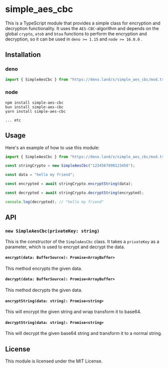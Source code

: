 # simple_aes_cbc

This is a TypeScript module that provides a simple class for encryption and decryption functionality.
It uses the `AES-CBC`-algorithm and depends on the global `crypto`, `atob` and `btoa` functions to perform the encryption and decryption, so it can be used in `deno >= 1.15` and `node >= 16.0.0` .

## Installation

### deno

```typescript
import { SimpleAesCbc } from "https://deno.land/x/simple_aes_cbc/mod.ts";
```

### node

```
npm install simple-aes-cbc
bun install simple-aes-cbc
yarn install simple-aes-cbc

... etc
```

## Usage

Here's an example of how to use this module:

```typescript
import { SimpleAesCbc } from "https://deno.land/x/simple_aes_cbc/mod.ts";

const stringCrypto = new SimpleAesCbc("1234567890123456");

const data = "hello my friend";

const encrypted = await stringCrypto.encryptString(data);

const decrypted = await stringCrypto.decryptString(encrypted);

console.log(decrypted); // "hello my friend"
```

## API

### `new SimpleAesCbc(privateKey: string)`

This is the constructor of the `SimpleAesCbc` class. It takes a `privateKey` as a parameter, which is used to encrypt and decrypt the data.

#### `encrypt(data: BufferSource): Promise<ArrayBuffer>`

This method encrypts the given data.

#### `decrypt(data: BufferSource): Promise<ArrayBuffer>`

This method decrypts the given data.

#### `encryptString(data: string): Promise<string>`

This will encrypt the given string and wrap transform it to base64.

#### `decryptString(data: string): Promise<string>`

This will decrypt the given base64 string and transform it to a normal string.

## License

This module is licensed under the MIT License.
